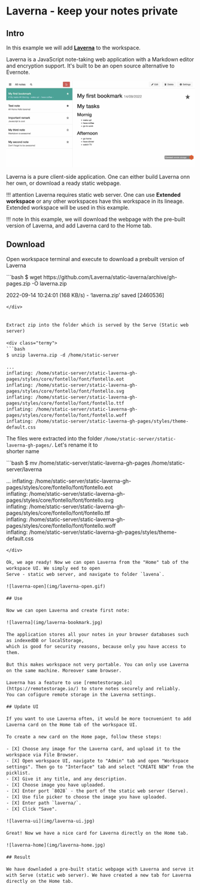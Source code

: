 # Laverna - keep your notes private

## Intro

In this example we will add [__Laverna__](https://laverna.cc/index.html) to the workspace.  

Laverna is a JavaScript note-taking web application with a Markdown editor and encryption support. 
It's built to be an open source alternative to Evernote.

![laverna-demo](img/laverna-demo.jpg)

Laverna is a pure client-side application. One can either build Laverna onn her own, or download a ready static webpage.  

!!! attention
    Laverna requires static web server. One can use __Extended workspace__ or any other workspaces have this workspace in its lineage. Extended workspace will be used in this example. 

!!! note
    In this example, we will download the webpage with the pre-built version of Laverna, and add Laverna card to the Home tab.  

## Download 

Open workspace terminal and execute to download a prebuilt version of Laverna

<div class="termy">
```bash
$ wget https://github.com/Laverna/static-laverna/archive/gh-pages.zip -O laverna.zip

2022-09-14 10:24:01 (168 KB/s) - ‘laverna.zip’ saved [2460536]
```
</div>


Extract zip into the folder which is served by the Serve (Static web server)

<div class="termy">
```bash
$ unzip laverna.zip -d /home/static-server

...
inflating: /home/static-server/static-laverna-gh-pages/styles/core/fontello/font/fontello.eot  
inflating: /home/static-server/static-laverna-gh-pages/styles/core/fontello/font/fontello.svg  
inflating: /home/static-server/static-laverna-gh-pages/styles/core/fontello/font/fontello.ttf  
inflating: /home/static-server/static-laverna-gh-pages/styles/core/fontello/font/fontello.woff  
inflating: /home/static-server/static-laverna-gh-pages/styles/theme-default.css
```
</div>

The files were extracted into the folder `/home/static-server/static-laverna-gh-pages/`. Let's rename it to  
shorter name  

<div class="termy">
```bash
$ mv /home/static-server/static-laverna-gh-pages /home/static-server/laverna

...
inflating: /home/static-server/static-laverna-gh-pages/styles/core/fontello/font/fontello.eot  
inflating: /home/static-server/static-laverna-gh-pages/styles/core/fontello/font/fontello.svg  
inflating: /home/static-server/static-laverna-gh-pages/styles/core/fontello/font/fontello.ttf  
inflating: /home/static-server/static-laverna-gh-pages/styles/core/fontello/font/fontello.woff  
inflating: /home/static-server/static-laverna-gh-pages/styles/theme-default.css
```
</div>

Ok, we age ready! Now we can open Laverna from the "Home" tab of the workspace UI. We simply eed to open  
Serve - static web server, and navigate to folder `lavena`.  

![laverna-open](img/laverna-open.gif)

## Use 

Now we can open Laverna and create first note: 

![laverna](img/laverna-bookmark.jpg)

The application stores all your notes in your browser databases such as indexedDB or localStorage, 
which is good for security reasons, because only you have access to them.  

But this makes workspace not very portable. You can only use Laverna on the same machine. Moreover same browser.  

Laverna has a feature to use [remotestorage.io](https://remotestorage.io/) to store notes securely and reliably. 
You can cofigure remote storage in the Laverna settings.  

## Update UI 

If you want to use Laverna often, it would be more tocnvenient to add Laverna card on the Home tab of the workspace UI.   

To create a new card on the Home page, follow these steps:

- [X] Choose any image for the Laverna card, and upload it to the workspace via File Browser.
- [X] Open workspace UI, navigate to "Admin" tab and open "Workspace settings". Then go to "Interface" tab and select "CREATE NEW" from the picklist.
- [X] Give it any title, and any description.
- [X] Choose image you have uploaded.
- [X] Enter port `8028` - the port of the static web server (Serve).
- [X] Use file picker to choose the image you have uploaded.
- [X] Enter path `laverna/`.
- [X] Click "Save".

![laverna-ui](img/laverna-ui.jpg) 

Great! Now we have a nice card for Laverna directly on the Home tab.  

![laverna-home](img/laverna-home.jpg) 

## Result

We have downladed a pre-built static webpage with Laverna and serve it with Serve (static web server). We have created a new tab for Laverna 
directly on the Home tab.